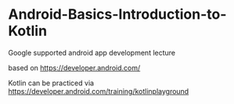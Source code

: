 # Android-Basics-Introduction-to-Kotlin
Google supported android app development lecture


based on https://developer.android.com/


Kotlin can be practiced via https://developer.android.com/training/kotlinplayground 
